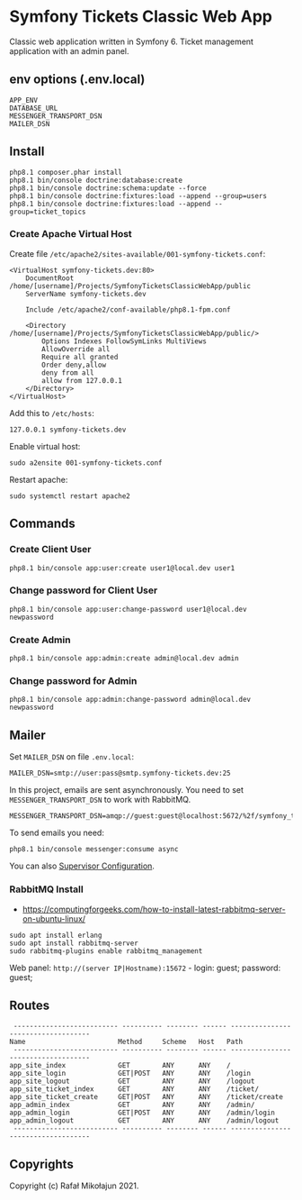# Symfony Tickets Classic Web App

Classic web application written in Symfony 6. Ticket management application with an admin panel.

## env options (.env.local)

    APP_ENV
    DATABASE_URL
    MESSENGER_TRANSPORT_DSN
    MAILER_DSN

## Install

    php8.1 composer.phar install
    php8.1 bin/console doctrine:database:create
    php8.1 bin/console doctrine:schema:update --force
    php8.1 bin/console doctrine:fixtures:load --append --group=users
    php8.1 bin/console doctrine:fixtures:load --append --group=ticket_topics

### Create Apache Virtual Host

Create file `/etc/apache2/sites-available/001-symfony-tickets.conf`:

```apacheconf
<VirtualHost symfony-tickets.dev:80>
	DocumentRoot /home/[username]/Projects/SymfonyTicketsClassicWebApp/public
   	ServerName symfony-tickets.dev

	Include /etc/apache2/conf-available/php8.1-fpm.conf

    <Directory /home/[username]/Projects/SymfonyTicketsClassicWebApp/public/>
        Options Indexes FollowSymLinks MultiViews
        AllowOverride all
        Require all granted
        Order deny,allow
        deny from all
        allow from 127.0.0.1
    </Directory>
</VirtualHost>
```

Add this to `/etc/hosts`:

```
127.0.0.1 symfony-tickets.dev
```

Enable virtual host:

    sudo a2ensite 001-symfony-tickets.conf

Restart apache:

    sudo systemctl restart apache2

## Commands

### Create Client User

    php8.1 bin/console app:user:create user1@local.dev user1

### Change password for Client User

    php8.1 bin/console app:user:change-password user1@local.dev newpassword

### Create Admin

    php8.1 bin/console app:admin:create admin@local.dev admin

### Change password for Admin

    php8.1 bin/console app:admin:change-password admin@local.dev newpassword

## Mailer

Set `MAILER_DSN` on file `.env.local`:

    MAILER_DSN=smtp://user:pass@smtp.symfony-tickets.dev:25

In this project, emails are sent asynchronously. You need to set `MESSENGER_TRANSPORT_DSN` to work with RabbitMQ.

    MESSENGER_TRANSPORT_DSN=amqp://guest:guest@localhost:5672/%2f/symfony_tickets_messages

To send emails you need:

    php8.1 bin/console messenger:consume async

You can also [Supervisor Configuration](https://symfony.com/doc/current/messenger.html#supervisor-configuration).

### RabbitMQ Install

* https://computingforgeeks.com/how-to-install-latest-rabbitmq-server-on-ubuntu-linux/

```
sudo apt install erlang
sudo apt install rabbitmq-server
sudo rabbitmq-plugins enable rabbitmq_management
```

Web panel: `http://(server IP|Hostname):15672` - login: guest; password: guest;

## Routes

```
 -------------------------- ---------- -------- ------ ----------------------------------- 
Name                       Method     Scheme   Host   Path
 -------------------------- ---------- -------- ------ -----------------------------------  
app_site_index             GET        ANY      ANY    /                                  
app_site_login             GET|POST   ANY      ANY    /login                             
app_site_logout            GET        ANY      ANY    /logout                            
app_site_ticket_index      GET        ANY      ANY    /ticket/                           
app_site_ticket_create     GET|POST   ANY      ANY    /ticket/create                     
app_admin_index            GET        ANY      ANY    /admin/                            
app_admin_login            GET|POST   ANY      ANY    /admin/login                       
app_admin_logout           GET        ANY      ANY    /admin/logout
 -------------------------- ---------- -------- ------ ----------------------------------- 
 ```

## Copyrights

Copyright (c) Rafał Mikołajun 2021.
